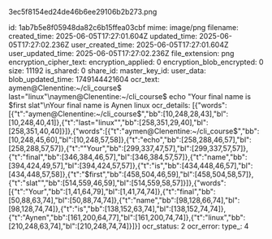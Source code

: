 3ec5f8154ed24de46b6ee29106b2b273.png

id: 1ab7b5e8f05948da82c6b15ffea03cbf
mime: image/png
filename: 
created_time: 2025-06-05T17:27:01.604Z
updated_time: 2025-06-05T17:27:02.236Z
user_created_time: 2025-06-05T17:27:01.604Z
user_updated_time: 2025-06-05T17:27:02.236Z
file_extension: png
encryption_cipher_text: 
encryption_applied: 0
encryption_blob_encrypted: 0
size: 11192
is_shared: 0
share_id: 
master_key_id: 
user_data: 
blob_updated_time: 1749144421604
ocr_text: aymen@Clenentine:~/cli_course$ last="linux"\naymen@Clenentine:~/cli_course$ echo "Your final name is $first slat"\nYour final name is Aynen linux
ocr_details: [{"words":[{"t":"aymen@Clenentine:~/cli_course$","bb":[10,248,28,43],"bl":[10,248,40,41]},{"t":"last=\"linux\"","bb":[258,351,29,40],"bl":[258,351,40,40]}]},{"words":[{"t":"aymen@Clenentine:~/cli_course$","bb":[10,248,45,60],"bl":[10,248,57,58]},{"t":"echo","bb":[258,288,46,57],"bl":[258,288,57,57]},{"t":"\"Your","bb":[299,337,47,57],"bl":[299,337,57,57]},{"t":"final","bb":[346,384,46,57],"bl":[346,384,57,57]},{"t":"name","bb":[394,424,49,57],"bl":[394,424,57,57]},{"t":"is","bb":[434,448,46,57],"bl":[434,448,57,58]},{"t":"$first","bb":[458,504,46,59],"bl":[458,504,58,57]},{"t":"slat\"","bb":[514,559,46,59],"bl":[514,559,58,57]}]},{"words":[{"t":"Your","bb":[1,41,64,79],"bl":[1,41,74,74]},{"t":"final","bb":[50,88,63,74],"bl":[50,88,74,74]},{"t":"name","bb":[98,128,66,74],"bl":[98,128,74,74]},{"t":"is","bb":[138,152,63,74],"bl":[138,152,74,74]},{"t":"Aynen","bb":[161,200,64,77],"bl":[161,200,74,74]},{"t":"linux","bb":[210,248,63,74],"bl":[210,248,74,74]}]}]
ocr_status: 2
ocr_error: 
type_: 4
